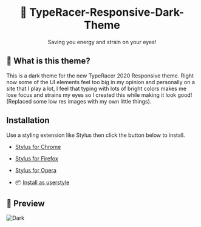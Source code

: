 <center><h1> 🌃 TypeRacer-Responsive-Dark-Theme</h1></center>
<center>Saving you energy and strain on your eyes!</center>

## 🎨 What is this theme?
This is a dark theme for the new TypeRacer 2020 Responsive theme. Right now some of the UI elements feel too big in my opinion and personally on a site that I play a lot, I feel that typing with lots of bright colors makes me lose focus and strains my eyes so I created this while making it look good! (Replaced some low res images with my own little things).

##  Installation
Use a styling extension like Stylus then click the button below to install.

* [Stylus for Chrome](https://chrome.google.com/webstore/detail/stylus/clngdbkpkpeebahjckkjfobafhncgmne)
* [Stylus for Firefox](https://addons.mozilla.org/en-US/firefox/addon/styl-us/)
* [Stylus for Opera](https://addons.opera.com/en/extensions/details/stylus/)


* 📦 [Install as userstyle](https://raw.githubusercontent.com/Lachney/TypeRacer-Responsive-Dark-Theme/master/css/responsive-dark.user.css)

## 🔎 Preview
![Dark](https://github.com/Lachney/TypeRacer-Responsive-Dark-Theme/blob/master/assets/preview2.png?raw=true?raw=true)
